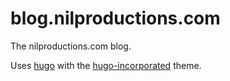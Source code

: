 # blog.nilproductions.com

The nilproductions.com blog.

Uses [hugo](http://hugo.spf13.com/) with the [hugo-incorporated](https://github.com/nilproductions/hugo-incorporated) theme.
